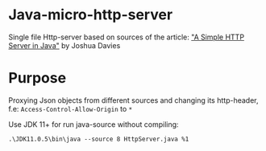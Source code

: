 # Java-micro-http-server

Single file Http-server based on sources of the article: ["A Simple HTTP Server in Java"](https://commandlinefanatic.com/cgi-bin/showarticle.cgi?article=art076) by Joshua Davies

# Purpose
Proxying Json objects from different sources and changing its http-header, f.e: ```Access-Control-Allow-Origin``` to ```*```

Use JDK 11+ for run java-source without compiling:

```
.\JDK11.0.5\bin\java --source 8 HttpServer.java %1
```
